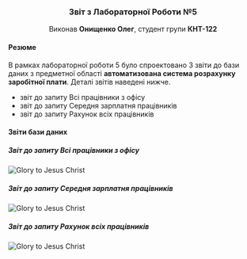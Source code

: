 <div align="center">
  <h3>Звіт з Лабораторної Роботи №5</h3>
  <p>Виконав <strong>Онищенко Олег</strong>, студент групи <strong>КНТ-122</strong></p>
</div>

#### Резюме

В рамках лабораторної роботи 5 було спроектовано 3 звіти до бази даних з предметної області **автоматизована система розрахунку заробітної плати**. Деталі звітів наведені нижче.

- звіт до запиту Всі працівники з офісу
- звіт до запиту Середня зарплатня працівників
- звіт до запиту Рахунок всіх працівників

#### Звіти бази даних

##### Звіт до запиту Всі працівники з офісу

![Glory to Jesus Christ](https://lh3.googleusercontent.com/pw/AP1GczNOmuqaA207xikuUTeVxjwsCi_GgRcVb6rCY1h9_CdLe88SQHcDTTsaKl3R-dTyoOjeiCZYJSfzSA3Yh19agNhtlR8c_5Y89Z7-4-_KUthnsN8lWHUFp-8PF4qrKlk2PeLYAzWBxaYs-hAeewE4DRhSHpcFZXCNVnWcfolj2b1EVK5jGSV1TuurfvpPpzVjrIwEbISurseLsnZNj4dccJMtUbQi0VQSXBZ5JW4Z_lVCutB4ogYiceNvrgH40g_TT0ke1AHcCbgM8ygccd2U-PCtblKJ9gKjwvaxlE-xRsQMlaX6m3Ez9xouNHz1m86tsINucx81ijtVjzPEKF-IaE909lmyWj5PSrVfg4qApD1wyxM4ct1hBZSgNVTiVp8p3XtrWQblh4j7rJvNOWlKj1m3gpEYmdPNpULNlVfqzXdi1d3kxdwUDxBEMOnqn6tFV8YVpJ625_ZMRnfPSBn1bMCTWFzWb3iX2w4o3dPWCZwnvm1zUBqvgGHe7Zy7eh_8wZ3hsLjuGceDX2dKW6bd_mWYEmiCXJ4j7o90ClyLQ6_61X3x_IVHDX7nQC5TlQCzLE4kA8oJdyMTcAej1VKJ6adBXm9M_CcZqvdGW1FrQtlKJ7q7WevDzfgTiORzkcvJdLwYElbEErSZ_Z2D7BzbxiRkGZH2jAtSvqjpvhf9MXyBN51tveol2Xk9a5SITui9AfR4WO4xVnQ3BuFPOqzIXc_ElTqIBqFMBhJFkrcJEENrqth80zcYTPfjsHsZP7wl0VymqCj6iKJxDywNq_d-8aYK6qkNerrbj3MnlJcIJ_0KmmQfaxUg8Z7RGpKPYj9SFrena9H81zNofnh6GJ8RGqhUsxK9TCxOrrkQ-P3E41kEGkbCJS3eUpUepIN4aRq6zAdy0ZN9iqwNWUp1PX9oS8-3ySjh0WLCFc7iFv992DSW6Yu21tBXH8kmpsMg7A=w1241-h495-s-no?authuser=1)

##### Звіт до запиту Середня зарплатня працівників

![Glory to Jesus Christ](https://lh3.googleusercontent.com/pw/AP1GczPrrQcC5vptUP03XFz91-hbumuQr_UaLDowQPwTCSB7HtUXuTqaK9EImgxTpqZtbx29_2ZKXty1teJO0kYDlNWuLn0aW-vzRfZD-Wv21cwnDGdsKtJBIjvMA8n12vBnEsbkVA_qrI9wP3bMi0xx99W624dKmDDwi7F3h3YRCb2Be-LuKbMHQDUYxPmP6z3V7LxUAq-TuU2XDT8xaF6bO0HwvIqP2ZoghD012g8N4PKYqFPpo3mNaHZN_Q3OmJxN-zjEH9Gicfyj43z-EUmqmQNSx8rI13hlMC2eTWl7HdKzQX_pe7JtigEDWX6NDsBCWBRzDlY4yXSrJT1pxWwud7-JEuZDPqS4K2udABJLDmgOmIhUiYtTRHqx_ssW2Mw4pLQCz8txQm7l1I0qUHksVwKfXbCoo4TPUSTZXG1SebkardXElFqogbXp7bMdlUjB9TUVkBJ4SKKyZll4PcOf6xoSeQaJygkpN_6QbH4q1n3TVCg43qCYWgece_gbwc_vuj-gdZS5HPcpQUbWScmU_5WbyrsUlO4xwAX35OtGJ3CzFXN5WBFDrxRmoOSr1uVN-sHTFFOMA1ychNqxhrodWUOobwbkLn_X-KGAkUAqPD6v7aNwf9JHiV1lkdL6b6F1_2Cz6IEI-JnGFOQ4xTIl1hL2GyIH9RoadjV0UEIhdSThXPDynO-2gcVlVGXv-Bd-barHmGNhni0ErMXE0KW1cK83XR3czY14gJhGXvxb-WhjRuL_wo1AS0iNR49wKg3mapaz8MXJWPdTXhGGMSsTkvOcKb18szxT-XFmh9jbNQ0tQRvnhyhI-7J5As_rjCTIzx6XzOUhv165k0CWfVEoRFQa1YLLt9i_Mw_1vPgRi32QjSqbc1dQGivfmt31eHizmFMb_bCB8xjfV4hwNRhTTwij_zihswDvSqX0paSZgehRFTp4Na6p5XToeQFCaA=w1244-h369-s-no?authuser=1)

##### Звіт до запиту Рахунок всіх працівників

![Glory to Jesus Christ](https://lh3.googleusercontent.com/pw/AP1GczOw9vEF0Y39QYTUYXudWlMNGX_-VtdiWtxZdi858L9WlTvD2rYhYgKYh1wFv-Ks9aLTKO7HybaG2RimdWBG-CasyFiQ7FM4CdLio-xAp9Z9Nk6ZfWJjOsMyWiwnqDzFP8neBnxSE1XPwnMvNBKMRAiadMjiMegHNcBBdwG760DEovKcFUJW-s7pLUu8485tLy2DrweR5K3jyNgZOOioxAvHbPPH91HUApRz_o_0b7Coh8Pti1yVQxH1_hkEJlMOT74rw5dbufW8G7-LhZepVA-aszYI_Y6QCl77Lxbw2jtv7fnky8IrCUbALW0LCrpx07BAukmAcuqArioOkfsvSsflbDgpwLH5QPIyevaJwK_EIHfUIPf1ALchxo8ta_FNsV0COoNMH1JjbbRuHVVk7CojITvbe4og7YBSBeD37ZYwjhL2ZHUXJNpTBNKpuRPrJ4ahp3zo1uqyvKM4ozAVPWTN6rsG6ti8-zPAJa41nLWJ19Qy1-O5jNdZyZxydS1g-UIssPCoIL1Aen9ATel22z7Z5i9bULb3MM4K82hJhf52SyGTbVVhCWlz5R3iGkeEq1MP1SnU85dFT_vCbkooSXfbY3DE38DcKu869qSqGhhJIQsrF38LrJYxTE3xwDOUwCyr2U2KH35JAzTqZqMoN3_Yb1NZH5pFYN9W2VRqcQWv7TIeZhdSivqoNMEsPoYZsYk5xtYwkhUVzeFaww1y12vLhkRmaoUIx-ig_dFvt7W6NCiy9z6N-wYkyvx-1qPxanZH8EPZHtD377jNgm_tzBZZo9Ky5PZiqjAq5v3TSLexE68_xbuMO8cuLPuq2V-dRsn3Za7Ty19iSn60tL-JbcwzBR-_o-JFfExOjb5Sj8BDtwbJCcpXSZm-mWxu0AXMc8WNWFBWYgxdya61isO36TAwcaKT0dMpv-KiZMyrLCrKGtPQXOLspOgbh1tdxQ=w1220-h312-s-no?authuser=1)
